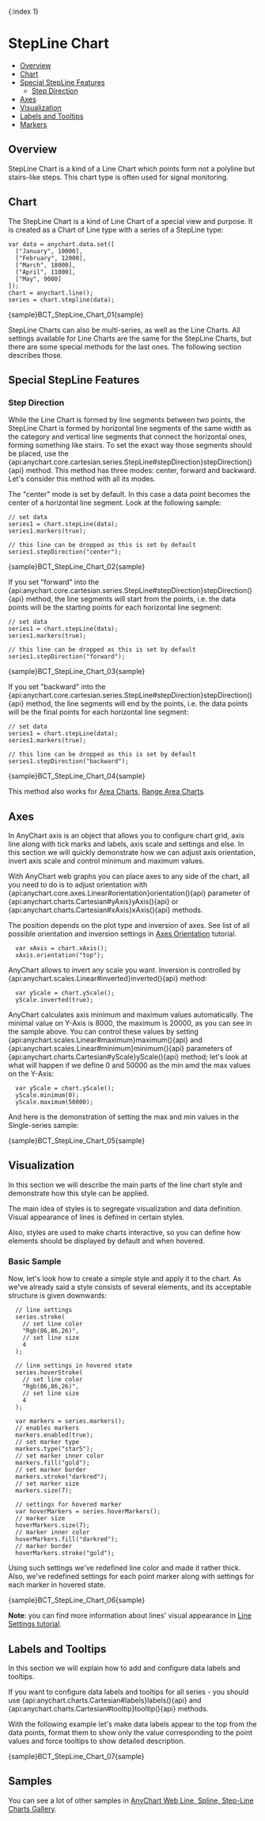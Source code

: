 {:index 1}
# StepLine Chart

* [Overview](#overview)
* [Chart](#chart)
* [Special StepLine Features](#special_stepline_features)
  * [Step Direction](#step_direction)
* [Axes](#axes)
* [Visualization](#visualization)
* [Labels and Tooltips](#labels_and_tooltips)
* [Markers](#markers)

## Overview

StepLine Chart is a kind of a Line Chart which points form not a polyline but stairs-like steps. This chart type is often used for signal monitoring.

## Chart

The StepLine Chart is a kind of Line Chart of a special view and purpose. It is created as a Chart of Line type with a series of a StepLine type:

```
var data = anychart.data.set([
  ["January", 10000],
  ["February", 12000],
  ["March", 18000],
  ["April", 11000],
  ["May", 9000]
]);
chart = anychart.line();
series = chart.stepline(data);
```

{sample}BCT\_StepLine\_Chart\_01{sample}

StepLine Charts can also be multi-series, as well as the Line Charts. All settings available for Line Charts are the same for the StepLine Charts, but there are some special methods for the last ones. The following section describes those.

## Special StepLine Features

### Step Direction

While the Line Chart is formed by line segments between two points, the StepLine Chart is formed by horizontal line segments of the same width as the category and vertical line segments that connect the horizontal ones, forming something like stairs. To set the exact way those segments should be placed, use the {api:anychart.core.cartesian.series.StepLine#stepDirection}stepDirection(){api} method. This method has three modes: center, forward and backward. Let's consider this method with all its modes.

The "center" mode is set by default. In this case a data point becomes the center of a horizontal line segment. Look at the following sample:

```
// set data
series1 = chart.stepLine(data);
series1.markers(true);

// this line can be dropped as this is set by default
series1.stepDirection("center");
```

{sample}BCT\_StepLine\_Chart\_02{sample}


If you set "forward" into the {api:anychart.core.cartesian.series.StepLine#stepDirection}stepDirection(){api} method, the line segments will start from the points, i.e. the data points will be the starting points for each horizontal line segment:

```
// set data
series1 = chart.stepLine(data);
series1.markers(true);

// this line can be dropped as this is set by default
series1.stepDirection("forward");
```

{sample}BCT\_StepLine\_Chart\_03{sample}

If you set "backward" into the {api:anychart.core.cartesian.series.StepLine#stepDirection}stepDirection(){api} method, the line segments will end by the points, i.e. the data points will be the final points for each horizontal line segment:

```
// set data
series1 = chart.stepLine(data);
series1.markers(true);

// this line can be dropped as this is set by default
series1.stepDirection("backward");
```

{sample}BCT\_StepLine\_Chart\_04{sample}

This method also works for [Area Charts](Area_Chart), [Range Area Charts](Range_Area-SplineArea_Charts).


## Axes

In AnyChart axis is an object that allows you to configure chart grid, axis line along with tick marks and labels, axis scale and settings and else. In this section we will quickly demonstrate how we can adjust axis orientation, invert axis scale and control minimum and maximum values.

With AnyChart web graphs you can place axes to any side of the chart, all you need to do is to adjust orientation with {api:anychart.core.axes.Linear#orientation}orientation(){api} parameter of {api:anychart.charts.Cartesian#yAxis}yAxis(){api} or {api:anychart.charts.Cartesian#xAxis}xAxis(){api} methods.
  
The position depends on the plot type and inversion of axes. See list of all possible orientation and inversion settings in [Axes Orientation](../Axes_and_Grids/Axis_Orientation) tutorial.

```
  var xAxis = chart.xAxis();
  xAxis.orientation("top");
```

AnyChart allows to invert any scale you want. Inversion is controlled by {api:anychart.scales.Linear#inverted}inverted(){api} method:

```
  var yScale = chart.yScale();
  yScale.inverted(true);
```

AnyChart calculates axis minimum and maximum values automatically. The minimal value on Y-Axis is 8000, the maximum is 20000, as you can see in the sample above. You can control these values by setting {api:anychart.scales.Linear#maximum}maximum(){api} and {api:anychart.scales.Linear#minimum}minimum(){api} parameters of {api:anychart.charts.Cartesian#yScale}yScale(){api} method; let's look at what will happen if we define 0 and 50000 as the min amd the max values on the Y-Axis:

```
  var yScale = chart.yScale();
  yScale.minimum(0);
  yScale.maximum(50000);
```

And here is the demonstration of setting the max and min values in the Single-series sample:

{sample}BCT\_StepLine\_Chart\_05{sample}

## Visualization

In this section we will describe the main parts of the line chart style and demonstrate how this style can be applied.
<!-- Also you will see the list of predefined styles.-->

The main idea of styles is to segregate visualization and data definition. Visual appearance of lines is defined in certain styles. 
<!--Style can be applied to data series, data category or single data point.-->

<!--Line chart style can be configured in <line_style> and <line_series> nodes.-->
Also, styles are used to make charts interactive, so you can define how elements should be displayed by default and when hovered.
<!-- More information about these features can be found in Interactivity tutorial.-->

### Basic Sample

Now, let's look how to create a simple style and apply it to the chart. As we've already said a style consists of several elements, and its acceptable structure is given downwards:

```
  // line settings
  series.stroke(
    // set line color
    "Rgb(86,86,26)",
    // set line size
    4
  );
  
  // line settings in hovered state
  series.hoverStroke(
    // set line color
    "Rgb(86,86,26)",
    // set line size
    4
  );
    
  var markers = series.markers();
  // enables markers
  markers.enabled(true);
  // set marker type
  markers.type("star5");
  // set marker inner color
  markers.fill("gold");
  // set marker border
  markers.stroke("darkred");
  // set marker size
  markers.size(7);
  
  // settings for hovered marker
  var hoverMarkers = series.hoverMarkers();
  // marker size
  hoverMarkers.size(7);
  // marker inner color
  hoverMarkers.fill("darkred");
  // marker border
  hoverMarkers.stroke("gold");
```

Using such settings we've redefined line color and made it rather thick. Also, we've redefined settings for each point marker along with settings for each marker in hovered state.
<!--
Now let's take a sample of a single-series chart described above, define style in JSON and apply it to all chart elements, using <line_series style="style1"/>
-->
{sample}BCT\_StepLine\_Chart\_06{sample}

**Note**: you can find more information about lines' visual appearance in [Line Settings tutorial](../Appearance_Settings/Lines_Settings).

## Labels and Tooltips

In this section we will explain how to add and configure data labels and tooltips.
<!-- Full explanation of formatting and tuning visual appearance for them can be found in Labels and tooltips.-->
  
If you want to configure data labels and tooltips for all series - you should use {api:anychart.charts.Cartesian#labels}labels(){api} and {api:anychart.charts.Cartesian#tooltip}tooltip(){api} methods.
  
  
With the following example let's make data labels appear to the top from the data points, format them to show only the value corresponding to the point values and force tooltips to show detailed description.

{sample}BCT\_StepLine\_Chart\_07{sample}


## Samples

You can see a lot of other samples in [AnyChart Web Line, Spline, Step-Line Charts Gallery](http://anychart.com/products/anychart/gallery/Line,_Spline,_Step-Line_Charts/).
